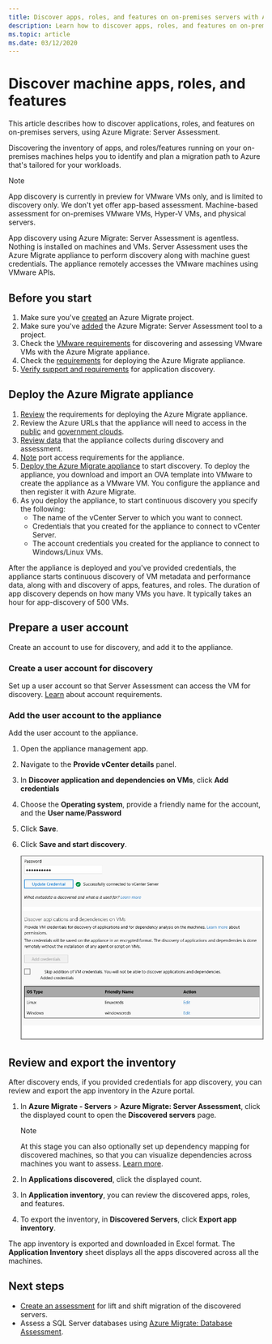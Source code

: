 ```yaml
---
title: Discover apps, roles, and features on on-premises servers with Azure Migrate 
description: Learn how to discover apps, roles, and features on on-premises servers with Azure Migrate Server Assessment.
ms.topic: article
ms.date: 03/12/2020
---
```


# Discover machine apps, roles, and features

This article describes how to discover applications, roles, and features on on-premises servers, using Azure Migrate: Server Assessment.

Discovering the inventory of apps, and roles/features running on your on-premises machines helps you to identify and plan a migration path to Azure that's tailored for your workloads.

> [!NOTE]
> App discovery is currently in preview for VMware VMs only, and is limited to discovery only. We don't yet offer app-based assessment. Machine-based assessment for on-premises VMware VMs, Hyper-V VMs, and physical servers.

App discovery using Azure Migrate: Server Assessment is agentless. Nothing is installed on machines and VMs. Server Assessment uses the Azure Migrate appliance to perform discovery along with machine guest credentials. The appliance remotely accesses the VMware machines using VMware APIs.


## Before you start

1. Make sure you've [created](how-to-add-tool-first-time.md) an Azure Migrate project.
2. Make sure you've [added](how-to-assess.md) the Azure Migrate: Server Assessment tool to a project.
4. Check the [VMware requirements](migrate-support-matrix-vmware.md#vmware-requirements) for discovering and assessing VMware VMs with the Azure Migrate appliance.
5. Check the [requirements](migrate-appliance.md) for deploying the Azure Migrate appliance.
6. [Verify support and requirements](migrate-support-matrix-vmware.md#application-discovery) for application discovery.



## Deploy the Azure Migrate appliance

1. [Review](migrate-appliance.md#appliance---vmware) the requirements for deploying the Azure Migrate appliance.
2. Review the Azure URLs that the appliance will need to access in the [public](migrate-appliance.md#public-cloud-urls) and [government clouds](migrate-appliance.md#government-cloud-urls).
3. [Review data](migrate-appliance.md#collected-data---vmware) that the appliance collects during discovery and assessment.
4. [Note](migrate-support-matrix-vmware.md#port-access) port access requirements for the appliance.
5. [Deploy the Azure Migrate appliance](how-to-set-up-appliance-vmware.md) to start discovery. To deploy the appliance, you download and import an OVA template into VMware to create the appliance as a VMware VM. You configure the appliance and then register it with Azure Migrate.
6. As you deploy the appliance, to start continuous discovery you specify the following:
    - The name of the vCenter Server to which you want to connect.
    - Credentials that you created for the appliance to connect to vCenter Server.
    - The account credentials you created for the appliance to connect to Windows/Linux VMs.

After the appliance is deployed and you've provided credentials, the appliance starts continuous discovery of VM metadata and performance data, along with and discovery of apps, features, and roles.  The duration of app discovery depends on how many VMs you have. It typically takes an hour for app-discovery of 500 VMs.

## Prepare a user account

Create an account to use for discovery, and add it to the appliance.

### Create a user account for discovery

Set up a user account so that Server Assessment can access the VM for discovery. [Learn](migrate-support-matrix-vmware.md#application-discovery) about account requirements.


### Add the user account to the appliance

Add the user account to the appliance.

1. Open the appliance management app. 
2. Navigate to the **Provide vCenter details** panel.
3. In **Discover application and dependencies on VMs**, click **Add credentials**
3. Choose the **Operating system**, provide a friendly name for the account, and the **User name**/**Password**
6. Click **Save**.
7. Click **Save and start discovery**.

    ![Add VM user account](./media/how-to-create-group-machine-dependencies-agentless/add-vm-credential.png)





## Review and export the inventory

After discovery ends, if you provided credentials for app discovery, you can review and export the app inventory in the Azure portal.

1. In **Azure Migrate - Servers** > **Azure Migrate: Server Assessment**, click the displayed count to open the **Discovered servers** page.

    > [!NOTE]
    > At this stage you can also optionally set up dependency mapping for discovered machines, so that you can visualize dependencies across machines you want to assess. [Learn more](how-to-create-group-machine-dependencies.md).

2. In **Applications discovered**, click the displayed count.
3. In **Application inventory**, you can review the discovered apps, roles, and features.
4. To export the inventory, in **Discovered Servers**, click **Export app inventory**.

The app inventory is exported and downloaded in Excel format. The **Application Inventory** sheet displays all the apps discovered across all the machines.

## Next steps

- [Create an assessment](how-to-create-assessment.md) for lift and shift migration of the discovered servers.
- Assess a SQL Server databases using [Azure Migrate: Database Assessment](https://docs.microsoft.com/sql/dma/dma-assess-sql-data-estate-to-sqldb?view=sql-server-2017).
